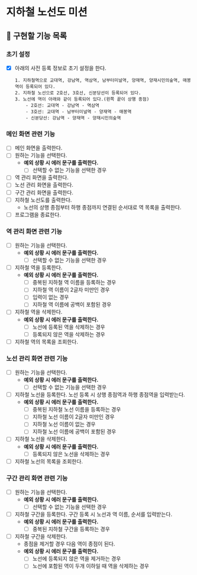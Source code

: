 # 지하철 노선도 미션

## 🎯 구현할 기능 목록

### 초기 설정
- [x] 아래의 사전 등록 정보로 초기 설정을 한다.
    ```
    1. 지하철역으로 교대역, 강남역, 역삼역, 남부터미널역, 양재역, 양재시민의숲역, 매봉역이 등록되어 있다.
    2. 지하철 노선으로 2호선, 3호선, 신분당선이 등록되어 있다.
    3. 노선에 역이 아래와 같이 등록되어 있다.(왼쪽 끝이 상행 종점)
        - 2호선: 교대역 - 강남역 - 역삼역
        - 3호선: 교대역 - 남부터미널역 - 양재역 - 매봉역
        - 신분당선: 강남역 - 양재역 - 양재시민의숲역
    ```

### 메인 화면 관련 기능
- [ ] 메인 화면을 출력한다.
- [ ] 원하는 기능을 선택한다.
    - **예외 상황 시 에러 문구를 출력한다.**
        - [ ] 선택할 수 없는 기능을 선택한 경우
- [ ] 역 관리 화면을 출력한다.
- [ ] 노선 관리 화면을 출력한다.
- [ ] 구간 관리 화면을 출력한다.
- [ ] 지하철 노선도를 출력한다.
    - 노선의 상행 종점부터 하행 종점까지 연결된 순서대로 역 목록을 출력한다.
- [ ] 프로그램을 종료한다.

### 역 관리 화면 관련 기능
- [ ] 원하는 기능을 선택한다.
    - **예외 상황 시 에러 문구를 출력한다.**
        - [ ] 선택할 수 없는 기능을 선택한 경우
- [ ] 지하철 역을 등록한다.
    - **예외 상황 시 에러 문구를 출력한다.**
        - [ ] 중복된 지하철 역 이름을 등록하는 경우
        - [ ] 지하철 역 이름이 2글자 미만인 경우
        - [ ] 입력이 없는 경우
        - [ ] 지하철 역 이름에 공백이 포함된 경우
- [ ] 지하철 역을 삭제한다.
    - **예외 상황 시 에러 문구를 출력한다.**
        - [ ] 노선에 등록된 역을 삭제하는 경우
        - [ ] 등록되지 않은 역을 삭제하는 경우
- [ ] 지하철 역의 목록을 조회한다.

### 노선 관리 화면 관련 기능
- [ ] 원하는 기능을 선택한다.
    - **예외 상황 시 에러 문구를 출력한다.**
        - [ ] 선택할 수 없는 기능을 선택한 경우
- [ ] 지하철 노선을 등록한다. 노선 등록 시 상행 종점역과 하행 종점역을 입력받는다.
    - **예외 상황 시 에러 문구를 출력한다.**
        - [ ] 중복된 지하철 노선 이름을 등록하는 경우
        - [ ] 지하철 노선 이름이 2글자 미만인 경우
        - [ ] 지하철 노선 이름이 없는 경우
        - [ ] 지하철 노선 이름에 공백이 포함된 경우
- [ ] 지하철 노선을 삭제한다.
    - **예외 상황 시 에러 문구를 출력한다.**
        - [ ] 등록되지 않은 노선을 삭제하는 경우
- [ ] 지하철 노선의 목록을 조회한다.

### 구간 관리 화면 관련 기능
- [ ] 원하는 기능을 선택한다.
    - **예외 상황 시 에러 문구를 출력한다.**
        - [ ] 선택할 수 없는 기능을 선택한 경우
- [ ] 지하철 구간을 등록한다. 구간 등록 시 노선과 역 이름, 순서를 입력받는다.
    - **예외 상황 시 에러 문구를 출력한다.**
        - [ ] 중복된 지하철 구간을 등록하는 경우
- [ ] 지하철 구간을 삭제한다.
    - 종점을 제거할 경우 다음 역이 종점이 된다.
    - **예외 상황 시 에러 문구를 출력한다.**
        - [ ] 노선에 등록되지 않은 역을 제거하는 경우
        - [ ] 노선에 포함된 역이 두개 이하일 때 역을 삭제하는 경우
